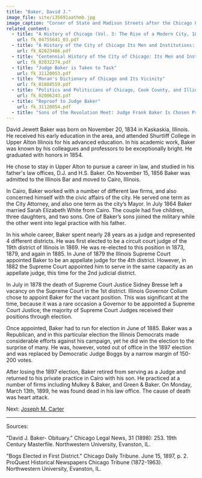```yaml
---
title: "Baker, David J."
image_file: site/i35691aathmb.jpg
image_caption: "Corner of State and Madison Streets after the Chicago Fire of 1871."
related_content:
  - title: "A History of Chicago (Vol. 3: The Rise of a Modern City, 1871-1893)"
    url: fk_04755641_03.pdf
  - title: "A History of the City of Chicago Its Men and Institutions: Biographical Sketches of Leading Citizens"
    url: fk_02023466.pdf
  - title: "Centennial History of the City of Chicago: Its Men and Institutions"
    url: fk_02032274.pdf
  - title: "Judge Baker is Taken to Task"
    url: fk_31120053.pdf
  - title: "Moran's Dictionary of Chicago and Its Vicinity"
    url: fk_01884559.pdf
  - title: "Politics and Politicians of Chicago, Cook County, and Illinois 1787-1887"
    url: fk_02006243.pdf
  - title: "Reproof to Judge Baker"
    url: fk_31120054.pdf
  - title: "Sons of the Revolution Meet: Judge Frank Baker Is Chosen President"
---
```


David Jewett Baker was born on November 20, 1834 in Kaskaskia, Illinois. He received his early education in the area, and attended Shurtliff College in Upper Alton Illinois for his advanced education. In his academic work, Baker was known by his colleagues and professors to be exceptionally bright. He graduated with honors in 1854.

He chose to stay in Upper Alton to pursue a career in law, and studied in his father's law offices, D.J. and H.S. Baker. On November 15, 1856 Baker was admitted to the Illinois Bar and moved to Cairo, Illinois.

In Cairo, Baker worked with a number of different law firms, and also concerned himself with the civic affairs of the city. He served one term as the City Attorney, and also one term as the city’s Mayor. In July 1864 Baker married Sarah Elizabeth White from Cairo. The couple had five children, three daughters, and two sons. One of Baker’s sons joined the military while the other went into legal practice with his father.

In his whole career, Baker spent nearly 28 years as a judge and represented 4 different districts. He was first elected to be a circuit court judge of the 19th district of Illinois in 1869. He was re-elected to this position in 1873, 1879, and again in 1885. In June of 1879 the Illinois Supreme Court appointed Baker to be an appellate judge for the 4th district. However, in 1882 the Supreme Court appointed him to serve in the same capacity as an appellate judge, this time for the 2nd judicial district.

In July in 1878 the death of Supreme Court Justice Sidney Bresse left a vacancy on the Supreme Court in the 1st district. Illinois Governor Collum chose to appoint Baker for the vacant position. This was significant at the time, because it was a rare occasion a Governor to be appointed a Supreme Court Justice; the majority of Supreme Court Judges received their positions through election.

Once appointed, Baker had to run for election in June of 1885. Baker was a Republican, and in this particular election the Illinois Democrats made considerable efforts against his campaign, yet he did win the election to the surprise of many. He was, however, voted out of office in the 1897 election and was replaced by Democratic Judge Boggs by a narrow margin of 150-200 votes.

After losing the 1897 election, Baker retired from serving as a Judge and returned to his private practice in Cairo with his son. He practiced at a number of firms including Mulkey & Baker, and Green & Baker. On Monday, March 13th, 1899, he was found dead in his law office. The cause of death was heart attack.

Next:  [Joseph M. Carter](/legal/judges/josephmcarter)

---
Sources:

"David J. Baker- Obituary." Chicago Legal News, 31 (1898): 253. 19th Century Masterfile. Northwestern University, Evanston, IL.

"Bogs Elected in First District." Chicago Daily Tribune. June 15, 1897, p. 2. ProQuest Historical Newspapers Chicago Tribune (1872-1963). Northwestern University, Evanston, IL.
